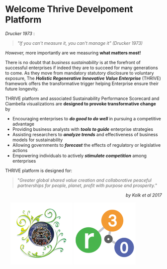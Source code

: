 # Welcome Thrive Develpoment Platform

_Drucker 1973_ :
> _"If you can't measure it, you can't manage it" (Drucker 1973)_

_However,_ more importantly are we measuring **what matters most!**

There is no doubt that _business sustainability_ is at the forefront of successful enterprises if indeed they are to succeed for many generations to come. As they move from mandatory statutory disclosure to voluntary exposure, The **_Holistic Regenerative Innovative Value Enterprise_** (THRIVE) framework offers the transformative trigger helping Enterprise ensure their future longevity.

THRIVE platform and associated Sustainability Performance Scorecard and Ciambella visualizations are **designed to provoke transformative change** by

* Encouraging enterprises to **_do good to do well_** in pursuing a competitive advantage
* Providing business analysts with **_tools to guide_** enterprise strategies
* Assisting researchers to **_analyze trends_** and effectiveness of business models for sustainability
* Allowing governments to **_forecast_** the effects of regulatory or legislative actions
* Empowering individuals to actively **_stimulate competition_** among enterprises

THRIVE platform is designed for:
> "_Greater global shared value creation and collaborative peaceful partnerships for people, planet, profit with purpose and prosperity._"

<div style="text-align: right"> <i> by Kolk et al 2017 </i></div>


<div style="padding: 16px">
<img src="img/fei-org-logo.png" alt="Flourishing Enterprise Institute Logo" width="200"/>
<img src="img/r3-icon-300x300.png" alt="Flourishing Enterprise Institute Logo" width="200"/>
</div>



